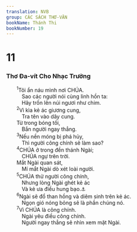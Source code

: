 ```yaml
---
translation: NVB
group: CÁC SÁCH THƠ-VĂN
bookName: Thánh Thi 
bookNumber: 19
---
```


<div class="title"><h1>11</h1><h3>Thơ Đa-vít Cho Nhạc Trưởng </h3></div>
<span class="verse thi_11_1">  <sup>1</sup>Tôi ẩn náu mình nơi CHÚA. <br/>   Sao các người nói cùng linh hồn ta: <br/>   Hãy trốn lên núi ngươi như chim. <br/></span>
<span class="verse thi_11_2">  <sup>2</sup>Vì kìa kẻ ác giương cung, <br/>   Tra tên vào dây cung. <br/>  Từ trong bóng tối, <br/>   Bắn người ngay thẳng. <br/></span>
<span class="verse thi_11_3">  <sup>3</sup>Nếu nền móng bị phá hủy, <br/>   Thì người công chính sẽ làm sao? <br/></span>
<span class="verse thi_11_4">  <sup>4</sup>CHÚA ở trong đền thánh Ngài; <br/>   CHÚA ngự trên trời. <br/>  Mắt Ngài quan sát, <br/>   Mí mắt Ngài dò xét loài người. <br/></span>
<span class="verse thi_11_5">  <sup>5</sup>CHÚA thử người công chính, <br/>   Nhưng lòng Ngài ghét kẻ ác <br/>   Và kẻ ưa điều hung bạo.<a data-toggle="tooltip" data-placement="bottom" title="Nt: linh hồn">⚓</a><br/></span>
<span class="verse thi_11_6">  <sup>6</sup>Ngài sẽ đổ than hồng và diêm sinh trên kẻ ác. <br/>   Ngọn gió nóng bỏng sẽ là phần chúng nó. <br/></span>
<span class="verse thi_11_7">  <sup>7</sup>Vì CHÚA là công chính. <br/>   Ngài yêu điều công chính. <br/>   Người ngay thẳng sẽ nhìn xem mặt Ngài. <br/></span>
